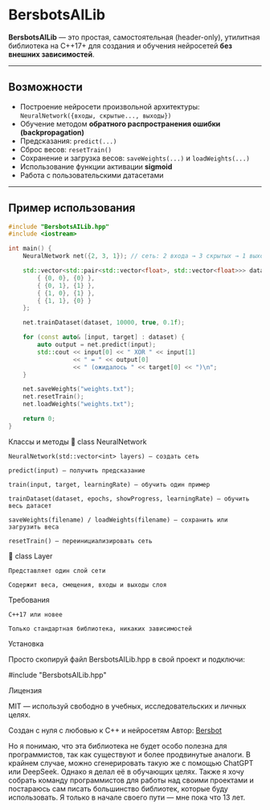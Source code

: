 #  BersbotsAILib

**BersbotsAILib** — это простая, самостоятельная (header-only), утилитная библиотека на C++17+ для создания и обучения нейросетей **без внешних зависимостей**.

---

##  Возможности

- Построение нейросети произвольной архитектуры: `NeuralNetwork({входы, скрытые..., выходы})`
- Обучение методом **обратного распространения ошибки (backpropagation)**
- Предсказания: `predict(...)`
- Сброс весов: `resetTrain()`
- Сохранение и загрузка весов: `saveWeights(...)` и `loadWeights(...)`
- Использование функции активации **sigmoid**
- Работа с пользовательскими датасетами

---

##  Пример использования

```cpp
#include "BersbotsAILib.hpp"
#include <iostream>

int main() {
    NeuralNetwork net({2, 3, 1}); // сеть: 2 входа → 3 скрытых → 1 выход

    std::vector<std::pair<std::vector<float>, std::vector<float>>> dataset = {
        { {0, 0}, {0} },
        { {0, 1}, {1} },
        { {1, 0}, {1} },
        { {1, 1}, {0} }
    };

    net.trainDataset(dataset, 10000, true, 0.1f);

    for (const auto& [input, target] : dataset) {
        auto output = net.predict(input);
        std::cout << input[0] << " XOR " << input[1]
                  << " = " << output[0]
                  << " (ожидалось " << target[0] << ")\n";
    }

    net.saveWeights("weights.txt");
    net.resetTrain();
    net.loadWeights("weights.txt");

    return 0;
}
```
Классы и методы
🔹 class NeuralNetwork

    NeuralNetwork(std::vector<int> layers) — создать сеть

    predict(input) — получить предсказание

    train(input, target, learningRate) — обучить один пример

    trainDataset(dataset, epochs, showProgress, learningRate) — обучить весь датасет

    saveWeights(filename) / loadWeights(filename) — сохранить или загрузить веса

    resetTrain() — переинициализировать сеть

🔹 class Layer

    Представляет один слой сети

    Содержит веса, смещения, входы и выходы слоя

Требования

    C++17 или новее

    Только стандартная библиотека, никаких зависимостей

Установка

Просто скопируй файл BersbotsAILib.hpp в свой проект и подключи:

#include "BersbotsAILib.hpp"

Лицензия

MIT — используй свободно в учебных, исследовательских и личных целях.

Создан с нуля с любовью к C++ и нейросетям
Автор: [Bersbot](https://github.com/Bersbot) 

Но я понимаю, что эта библиотека не будет особо полезна для программистов, так как существуют и более продвинутые аналоги. В крайнем случае, можно сгенерировать такую же с помощью ChatGPT или DeepSeek.
Однако я делал её в обучающих целях. Также я хочу собрать команду программистов для работы над своими проектами и постараюсь сам писать большинство библиотек, которые буду использовать.
Я только в начале своего пути — мне пока что 13 лет.
